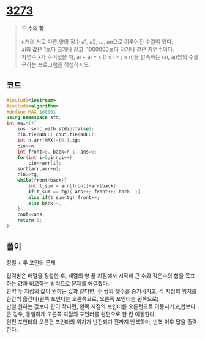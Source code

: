 # [3273](https://www.acmicpc.net/problem/3273)

> __두 수의 합__
>
> n개의 서로 다른 양의 정수 a1, a2, ..., an으로 이루어진 수열이 있다.  
> ai의 값은 1보다 크거나 같고, 1000000보다 작거나 같은 자연수이다.  
> 자연수 x가 주어졌을 때, ai + aj = x (1 ≤ i < j ≤ n)을 만족하는 (ai, aj)쌍의 수를 구하는 프로그램을 작성하시오.  

## 코드

```c++
#include<iostream>
#include<algorithm>
#define MAX 100001
using namespace std;
int main(){
    ios::sync_with_stdio(false);
    cin.tie(NULL);cout.tie(NULL);
    int n,arr[MAX]={0,},tg;
    cin>>n;
    int front=0, back=n-1, ans=0;
    for(int i=0;i<n;i++)
        cin>>arr[i];
    sort(arr,arr+n);
    cin>>tg;
    while(front<back){
        int t_sum = arr[front]+arr[back];
        if(t_sum == tg){ ans++; front++; back--;}
        else if(t_sum<tg) front++;
        else back--;
    }
    cout<<ans;
    return 0;
}
```

## 풀이

정렬 + 투 포인터 문제

입력받은 배열을 정렬한 후, 배열의 양 끝 지점에서 시작해 큰 수와 작은수의 합을 목표하는 값과 비교하는 방식으로 문제를 해결했다.  
만약 두 지점의 값이 원하는 값과 같다면, 수 쌍의 갯수를 증가시기고, 각 지점의 위치를 한칸씩 옮긴다(왼쪽 포인터는 오른쪽으로, 오른쪽 포인터는 왼쪽으로)  
만일 원하는 값보다 합이 작다면, 왼쪽 지점의 포인터를 오른편으로 이동시키고,합보다 큰 경우, 동일하게 오른쪽 지점의 포인터를 왼편으로 한 칸 이동한다.  
왼편 포인터와 오른편 포인터의 위치가 반전되기 전까지 반복하며, 반복 이후 답을 출력한다.  

